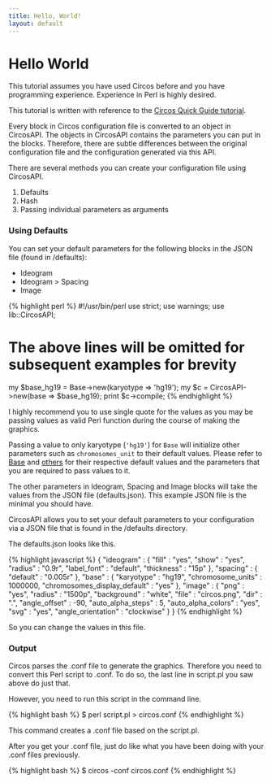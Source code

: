 ```yaml
---
title: Hello, World!
layout: default
---
```


# Hello World

This tutorial assumes you have used Circos before and you have programming experience. Experience in Perl is highly desired.

This tutorial is written with reference to the [Circos Quick Guide tutorial](http://circos.ca/documentation/tutorials/quick_guide/).

Every block in Circos configuration file is converted to an object in CircosAPI. The objects in CircosAPI contains the parameters you can put in the blocks. Therefore, there are subtle differences between the original configuration file and the configuration generated via this API.

There are several methods you can create your configuration file using CircosAPI.

1. Defaults
2. Hash
3. Passing individual parameters as arguments

### Using Defaults
You can set your default parameters for the following blocks in the JSON file (found in /defaults):

* Ideogram
* Ideogram > Spacing
* Image

{% highlight perl %}
#!/usr/bin/perl 
use strict;
use warnings;
use lib::CircosAPI;
# The above lines will be omitted for subsequent examples for brevity

my $base_hg19 = Base->new(karyotype => 'hg19');
my $c = CircosAPI->new(base => $base_hg19);
print $c->compile;
{% endhighlight %}

I highly recommend you to use single quote for the values as you may be passing values as valid Perl function during the course of making the graphics. 

Passing a value to only karyotype (`'hg19'`) for `Base` will initialize other parameters such as `chromosomes_unit` to their default values. Please refer to [Base](http://www.github.com/kylase/CircosAPI/wiki/) and [others](http://www.github.com/kylase/CircosAPI/wiki/) for their respective default values and the parameters that you are required to pass values to it.

The other parameters in Ideogram, Spacing and Image blocks will take the values from the JSON file (defaults.json). This example JSON file is the minimal you should have.

CircosAPI allows you to set your default parameters to your configuration via a JSON file that is found in the /defaults directory.

The defaults.json looks like this.

{% highlight javascript %}
{
   "ideogram" : {
      "fill" : "yes",
      "show" : "yes",
      "radius" : "0.9r",
      "label_font" : "default",
      "thickness" : "15p"
   },
   "spacing" : {
      "default" : "0.005r"
   },
   "base" : {
      "karyotype" : "hg19",
      "chromosome_units" : 1000000,
      "chromosomes_display_default" : "yes"
   },
   "image" : {
      "png" : "yes",
      "radius" : "1500p",
      "background" : "white",
      "file" : "circos.png",
      "dir" : ".",
      "angle_offset" : -90,
      "auto_alpha_steps" : 5,
      "auto_alpha_colors" : "yes",
      "svg" : "yes",
      "angle_orientation" : "clockwise"
   }
}
{% endhighlight %}

So you can change the values in this file.

### Output
Circos parses the .conf file to generate the graphics. Therefore you need to convert this Perl script to .conf. To do so, the last line in script.pl you saw above do just that. 

However, you need to run this script in the command line.

{% highlight bash %}
$ perl script.pl > circos.conf
{% endhighlight %}

This command creates a .conf file based on the script.pl.

After you get your .conf file, just do like what you have been doing with your .conf files previously.

{% highlight bash %}
$ circos -conf circos.conf
{% endhighlight %}